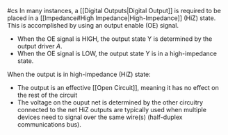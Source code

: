#cs
In many instances, a [[Digital Outputs|Digital Output]] is required to be placed in a [[Impedance#High Impedance|High-Impedance]] (HiZ) state. This is accomplished by using an output enable (OE) signal.

- When the OE signal is HIGH, the output state Y is determined by the output driver $A$.
- When the OE signal is LOW, the output state Y is in a high-impedance state.

When the output is in high-impedance (HiZ) state:
- The output is an effective [[Open Circuit]], meaning it has no effect on the rest of the circuit
- The voltage on the ouput net is determined by the other circuitry connected to the net
HiZ outputs are typically used when multiple devices need to signal over the same wire(s) (half-duplex communications bus).